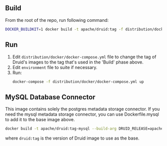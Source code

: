 <!--
  ~ Licensed to the Apache Software Foundation (ASF) under one
  ~ or more contributor license agreements.  See the NOTICE file
  ~ distributed with this work for additional information
  ~ regarding copyright ownership.  The ASF licenses this file
  ~ to you under the Apache License, Version 2.0 (the
  ~ "License"); you may not use this file except in compliance
  ~ with the License.  You may obtain a copy of the License at
  ~
  ~   http://www.apache.org/licenses/LICENSE-2.0
  ~
  ~ Unless required by applicable law or agreed to in writing,
  ~ software distributed under the License is distributed on an
  ~ "AS IS" BASIS, WITHOUT WARRANTIES OR CONDITIONS OF ANY
  ~ KIND, either express or implied.  See the License for the
  ~ specific language governing permissions and limitations
  ~ under the License.
  -->

## Build

From the root of the repo, run following command:

```bash
DOCKER_BUILDKIT=1 docker build -t apache/druid:tag -f distribution/docker/Dockerfile .
```

## Run

1. Edit `distribution/docker/docker-compose.yml` file to change the tag of Druid's images to the tag that's used in the 'Build' phase above.
2. Edit `environment` file to suite if necessary.
3. Run:
    ```bash
    docker-compose -f distribution/docker/docker-compose.yml up
    ```

## MySQL Database Connector

This image contains solely the postgres metadata storage connector. If you
need the mysql metadata storage connector, you can use Dockerfile.mysql to add
it to the base image above.

```bash
docker build -t apache/druid:tag-mysql --build-arg DRUID_RELEASE=apache/druid:tag -f distribution/docker/Dockerfile.mysql .
```

where `druid:tag` is the version of Druid image to use as the base.
